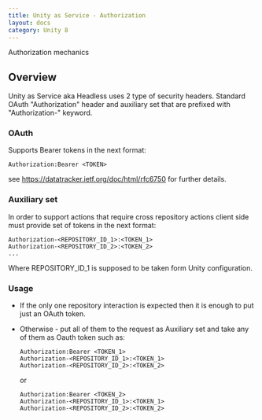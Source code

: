 ```yaml
---
title: Unity as Service - Authorization
layout: docs
category: Unity 8
---
```

Authorization mechanics

## Overview
Unity as Service aka Headless uses 2 type of security headers. Standard OAuth "Authorization" header and auxiliary set that are prefixed with "Authorization-" keyword.


### OAuth
Supports Bearer tokens in the next format: 
```
Authorization:Bearer <TOKEN>
```
see https://datatracker.ietf.org/doc/html/rfc6750 for further details.

### Auxiliary set
In order to support actions that require cross repository actions client side must provide set of tokens in the next format:

```
Authorization-<REPOSITORY_ID_1>:<TOKEN_1>
Authorization-<REPOSITORY_ID_2>:<TOKEN_2>
...
```

Where REPOSITORY_ID_1 is supposed to be taken form Unity configuration.


### Usage

- If the only one repository interaction is expected then it is enough to put just an OAuth token.
 
- Otherwise - put all of them to the request as Auxiliary set and take any of them as Oauth token such as:

    ```
    Authorization:Bearer <TOKEN_1>
    Authorization-<REPOSITORY_ID_1>:<TOKEN_1>
    Authorization-<REPOSITORY_ID_2>:<TOKEN_2>
    ```
    or
    ```
    Authorization:Bearer <TOKEN_2>
    Authorization-<REPOSITORY_ID_1>:<TOKEN_1>
    Authorization-<REPOSITORY_ID_2>:<TOKEN_2>
    ```